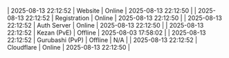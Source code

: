 | 2025-08-13 22:12:52 | Website | Online | 2025-08-13 22:12:50 |
| 2025-08-13 22:12:52 | Registration | Online | 2025-08-13 22:12:50 |
| 2025-08-13 22:12:52 | Auth Server | Online | 2025-08-13 22:12:50 |
| 2025-08-13 22:12:52 | Kezan (PvE) | Offline | 2025-08-03 17:58:02 |
| 2025-08-13 22:12:52 | Gurubashi (PvP) | Offline | N/A |
| 2025-08-13 22:12:52 | Cloudflare | Online | 2025-08-13 22:12:50 |
